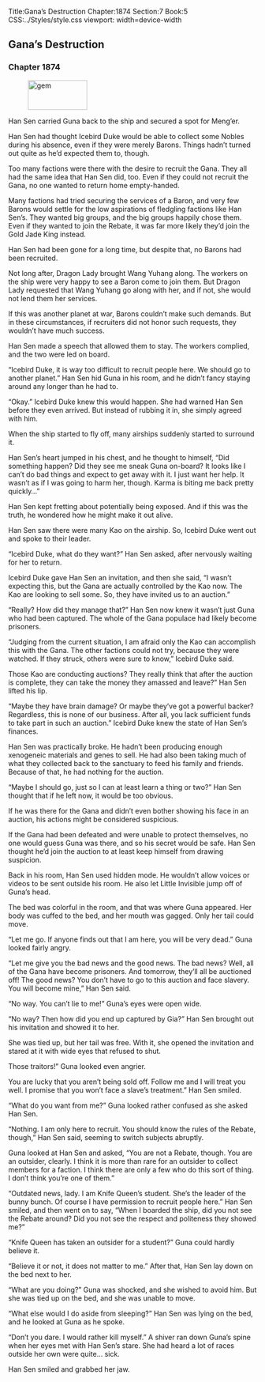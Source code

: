 Title:Gana’s Destruction 
Chapter:1874 
Section:7 
Book:5 
CSS:../Styles/style.css 
viewport: width=device-width
  
## Gana’s Destruction
### Chapter 1874 
<figure>
	<img src="../Images/gem.gif" alt="gem" id="gem" width="120" height="60" />
</figure>
  

  
  Han Sen carried Guna back to the ship and secured a spot for Meng’er.

Han Sen had thought Icebird Duke would be able to collect some Nobles during his absence, even if they were merely Barons. Things hadn’t turned out quite as he’d expected them to, though.

Too many factions were there with the desire to recruit the Gana. They all had the same idea that Han Sen did, too. Even if they could not recruit the Gana, no one wanted to return home empty-handed.

Many factions had tried securing the services of a Baron, and very few Barons would settle for the low aspirations of fledgling factions like Han Sen’s. They wanted big groups, and the big groups happily chose them. Even if they wanted to join the Rebate, it was far more likely they’d join the Gold Jade King instead.

Han Sen had been gone for a long time, but despite that, no Barons had been recruited.

Not long after, Dragon Lady brought Wang Yuhang along. The workers on the ship were very happy to see a Baron come to join them. But Dragon Lady requested that Wang Yuhang go along with her, and if not, she would not lend them her services.

If this was another planet at war, Barons couldn’t make such demands. But in these circumstances, if recruiters did not honor such requests, they wouldn’t have much success.

Han Sen made a speech that allowed them to stay. The workers complied, and the two were led on board.

“Icebird Duke, it is way too difficult to recruit people here. We should go to another planet.” Han Sen hid Guna in his room, and he didn’t fancy staying around any longer than he had to.

“Okay.” Icebird Duke knew this would happen. She had warned Han Sen before they even arrived. But instead of rubbing it in, she simply agreed with him.

When the ship started to fly off, many airships suddenly started to surround it.

Han Sen’s heart jumped in his chest, and he thought to himself, “Did something happen? Did they see me sneak Guna on-board? It looks like I can’t do bad things and expect to get away with it. I just want her help. It wasn’t as if I was going to harm her, though. Karma is biting me back pretty quickly…”

Han Sen kept fretting about potentially being exposed. And if this was the truth, he wondered how he might make it out alive.

Han Sen saw there were many Kao on the airship. So, Icebird Duke went out and spoke to their leader.

“Icebird Duke, what do they want?” Han Sen asked, after nervously waiting for her to return.

Icebird Duke gave Han Sen an invitation, and then she said, “I wasn’t expecting this, but the Gana are actually controlled by the Kao now. The Kao are looking to sell some. So, they have invited us to an auction.”

“Really? How did they manage that?” Han Sen now knew it wasn’t just Guna who had been captured. The whole of the Gana populace had likely become prisoners.

“Judging from the current situation, I am afraid only the Kao can accomplish this with the Gana. The other factions could not try, because they were watched. If they struck, others were sure to know,” Icebird Duke said.

Those Kao are conducting auctions? They really think that after the auction is complete, they can take the money they amassed and leave?” Han Sen lifted his lip.

“Maybe they have brain damage? Or maybe they’ve got a powerful backer? Regardless, this is none of our business. After all, you lack sufficient funds to take part in such an auction.” Icebird Duke knew the state of Han Sen’s finances.

Han Sen was practically broke. He hadn’t been producing enough xenogeneic materials and genes to sell. He had also been taking much of what they collected back to the sanctuary to feed his family and friends. Because of that, he had nothing for the auction.

“Maybe I should go, just so I can at least learn a thing or two?” Han Sen thought that if he left now, it would be too obvious.

If he was there for the Gana and didn’t even bother showing his face in an auction, his actions might be considered suspicious.

If the Gana had been defeated and were unable to protect themselves, no one would guess Guna was there, and so his secret would be safe. Han Sen thought he’d join the auction to at least keep himself from drawing suspicion.

Back in his room, Han Sen used hidden mode. He wouldn’t allow voices or videos to be sent outside his room. He also let Little Invisible jump off of Guna’s head.

The bed was colorful in the room, and that was where Guna appeared. Her body was cuffed to the bed, and her mouth was gagged. Only her tail could move.

“Let me go. If anyone finds out that I am here, you will be very dead.” Guna looked fairly angry.

“Let me give you the bad news and the good news. The bad news? Well, all of the Gana have become prisoners. And tomorrow, they’ll all be auctioned off! The good news? You don’t have to go to this auction and face slavery. You will become mine,” Han Sen said.

“No way. You can’t lie to me!” Guna’s eyes were open wide.

“No way? Then how did you end up captured by Gia?” Han Sen brought out his invitation and showed it to her.

She was tied up, but her tail was free. With it, she opened the invitation and stared at it with wide eyes that refused to shut.

Those traitors!” Guna looked even angrier.

You are lucky that you aren’t being sold off. Follow me and I will treat you well. I promise that you won’t face a slave’s treatment.” Han Sen smiled.

“What do you want from me?” Guna looked rather confused as she asked Han Sen.

“Nothing. I am only here to recruit. You should know the rules of the Rebate, though,” Han Sen said, seeming to switch subjects abruptly.

Guna looked at Han Sen and asked, “You are not a Rebate, though. You are an outsider, clearly. I think it is more than rare for an outsider to collect members for a faction. I think there are only a few who do this sort of thing. I don’t think you’re one of them.”

“Outdated news, lady. I am Knife Queen’s student. She’s the leader of the bunny bunch. Of course I have permission to recruit people here.” Han Sen smiled, and then went on to say, “When I boarded the ship, did you not see the Rebate around? Did you not see the respect and politeness they showed me?”

“Knife Queen has taken an outsider for a student?” Guna could hardly believe it.

“Believe it or not, it does not matter to me.” After that, Han Sen lay down on the bed next to her.

“What are you doing?” Guna was shocked, and she wished to avoid him. But she was tied up on the bed, and she was unable to move.

“What else would I do aside from sleeping?” Han Sen was lying on the bed, and he looked at Guna as he spoke.

“Don’t you dare. I would rather kill myself.” A shiver ran down Guna’s spine when her eyes met with Han Sen’s stare. She had heard a lot of races outside her own were quite… sick.

Han Sen smiled and grabbed her jaw.
